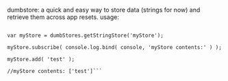 dumbstore: a quick and easy way to store data (strings for now) and retrieve them across app resets.
usage:

```var dumbStores = require('dumbstore');

var myStore = dumbStores.getStringStore('myStore');

myStore.subscribe( console.log.bind( console, 'myStore contents:' ) );

myStore.add( 'test' );

//myStore contents: ['test']```
